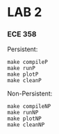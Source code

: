 # LAB 2
### ECE 358

Persistent:

	make compileP
	make runP
	make plotP
	make cleanP

Non-Persistent:

	make compileNP
	make runNP
	make plotNP
	make cleanNP

